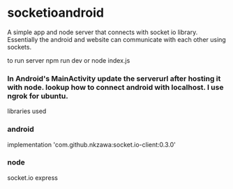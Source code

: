 # socketioandroid
A simple app and node server that connects with socket io library. Essentially the android and website can communicate with each other using sockets.



to run server
npm run dev
or
node index.js

### In Android's MainActivity update the serverurl after hosting it with node. lookup how to connect android with localhost. I use ngrok for ubuntu.


libraries used

### android
implementation 'com.github.nkzawa:socket.io-client:0.3.0'


### node

socket.io
express


